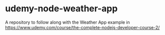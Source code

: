 # udemy-node-weather-app
A repository to follow along with the Weather App example in https://www.udemy.com/course/the-complete-nodejs-developer-course-2/
